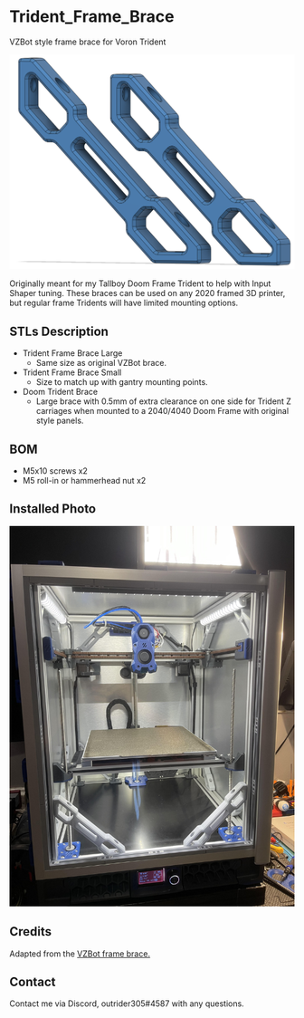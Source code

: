 # Trident_Frame_Brace
VZBot style frame brace for Voron Trident

<img src="Images/Trident_Frame_Brace.png" width="700">

Originally meant for my Tallboy Doom Frame Trident to help with Input Shaper tuning. These braces can be used on any 2020 framed 3D printer, but regular frame Tridents will have limited mounting options. 

## STLs Description

- Trident Frame Brace Large
	- Same size as original VZBot brace.
- Trident Frame Brace Small
	- Size to match up with gantry mounting points.
- Doom Trident Brace
	- Large brace with 0.5mm of extra clearance on one side for Trident Z carriages when mounted to a 2040/4040 Doom Frame with original style panels. 
	
## BOM

- M5x10 screws x2
- M5 roll-in or hammerhead nut x2

## Installed Photo

<img src="Images/Frame_Brace_Installed.jpg" width="700">

## Credits

Adapted from the <a href="https://github.com/VzBoT3D/VzBoT-Vz330/tree/master/Assemblies%20BOM%20and%20STL/Frame"> VZBot frame brace. </a> 

## Contact

Contact me via Discord, outrider305#4587 with any questions.

